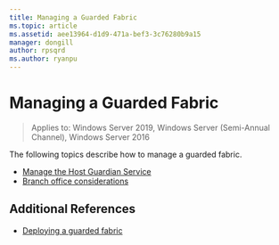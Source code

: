 ```yaml
---
title: Managing a Guarded Fabric
ms.topic: article
ms.assetid: aee13964-d1d9-471a-bef3-3c76280b9a15
manager: dongill
author: rpsqrd
ms.author: ryanpu
---
```

# Managing a Guarded Fabric

> Applies to: Windows Server 2019, Windows Server (Semi-Annual Channel), Windows Server 2016

The following topics describe how to manage a guarded fabric.

- [Manage the Host Guardian Service](guarded-fabric-manage-hgs.md)
- [Branch office considerations](guarded-fabric-manage-branch-office.md)

## Additional References

- [Deploying a guarded fabric](guarded-fabric-deploying-hgs-overview.md)